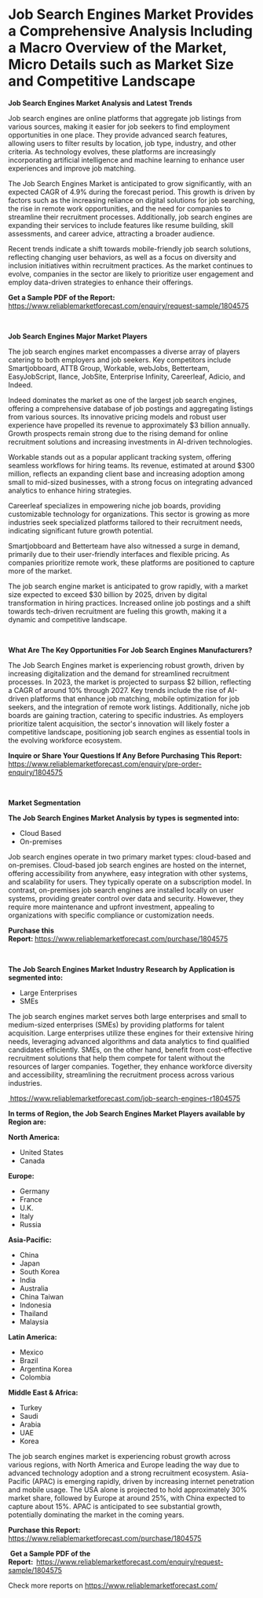 <p><h1>Job Search Engines Market Provides a Comprehensive Analysis Including a Macro Overview of the Market, Micro Details such as Market Size and Competitive Landscape</h1></p><p><strong>Job Search Engines Market Analysis and Latest Trends</strong></p>
<p><p>Job search engines are online platforms that aggregate job listings from various sources, making it easier for job seekers to find employment opportunities in one place. They provide advanced search features, allowing users to filter results by location, job type, industry, and other criteria. As technology evolves, these platforms are increasingly incorporating artificial intelligence and machine learning to enhance user experiences and improve job matching.</p><p>The Job Search Engines Market is anticipated to grow significantly, with an expected CAGR of 4.9% during the forecast period. This growth is driven by factors such as the increasing reliance on digital solutions for job searching, the rise in remote work opportunities, and the need for companies to streamline their recruitment processes. Additionally, job search engines are expanding their services to include features like resume building, skill assessments, and career advice, attracting a broader audience.</p><p>Recent trends indicate a shift towards mobile-friendly job search solutions, reflecting changing user behaviors, as well as a focus on diversity and inclusion initiatives within recruitment practices. As the market continues to evolve, companies in the sector are likely to prioritize user engagement and employ data-driven strategies to enhance their offerings.</p></p>
<p><strong>Get a Sample PDF of the Report:&nbsp;</strong> <a href="https://www.reliablemarketforecast.com/enquiry/request-sample/1804575?utm_campaign=2299&utm_medium=2&utm_source=Github&utm_content=ia&utm_term=10032025&utm_id=job-search-engines">https://www.reliablemarketforecast.com/enquiry/request-sample/1804575</a></p>
<p>&nbsp;</p>
<p><strong>Job Search Engines Major Market Players</strong></p>
<p><p>The job search engines market encompasses a diverse array of players catering to both employers and job seekers. Key competitors include Smartjobboard, ATTB Group, Workable, webJobs, Betterteam, EasyJobScript, Ilance, JobSite, Enterprise Infinity, Careerleaf, Adicio, and Indeed. </p><p>Indeed dominates the market as one of the largest job search engines, offering a comprehensive database of job postings and aggregating listings from various sources. Its innovative pricing models and robust user experience have propelled its revenue to approximately $3 billion annually. Growth prospects remain strong due to the rising demand for online recruitment solutions and increasing investments in AI-driven technologies.</p><p>Workable stands out as a popular applicant tracking system, offering seamless workflows for hiring teams. Its revenue, estimated at around $300 million, reflects an expanding client base and increasing adoption among small to mid-sized businesses, with a strong focus on integrating advanced analytics to enhance hiring strategies.</p><p>Careerleaf specializes in empowering niche job boards, providing customizable technology for organizations. This sector is growing as more industries seek specialized platforms tailored to their recruitment needs, indicating significant future growth potential.</p><p>Smartjobboard and Betterteam have also witnessed a surge in demand, primarily due to their user-friendly interfaces and flexible pricing. As companies prioritize remote work, these platforms are positioned to capture more of the market.</p><p>The job search engine market is anticipated to grow rapidly, with a market size expected to exceed $30 billion by 2025, driven by digital transformation in hiring practices. Increased online job postings and a shift towards tech-driven recruitment are fueling this growth, making it a dynamic and competitive landscape.</p></p>
<p>&nbsp;</p>
<p><strong>What Are The Key Opportunities For Job Search Engines Manufacturers?</strong></p>
<p><p>The Job Search Engines market is experiencing robust growth, driven by increasing digitalization and the demand for streamlined recruitment processes. In 2023, the market is projected to surpass $2 billion, reflecting a CAGR of around 10% through 2027. Key trends include the rise of AI-driven platforms that enhance job matching, mobile optimization for job seekers, and the integration of remote work listings. Additionally, niche job boards are gaining traction, catering to specific industries. As employers prioritize talent acquisition, the sector's innovation will likely foster a competitive landscape, positioning job search engines as essential tools in the evolving workforce ecosystem.</p></p>
<p><strong>Inquire or Share Your Questions If Any Before Purchasing This Report:</strong> <a href="https://www.reliablemarketforecast.com/enquiry/pre-order-enquiry/1804575?utm_campaign=2299&utm_medium=2&utm_source=Github&utm_content=ia&utm_term=10032025&utm_id=job-search-engines">https://www.reliablemarketforecast.com/enquiry/pre-order-enquiry/1804575</a></p>
<p>&nbsp;</p>
<p><strong>Market Segmentation</strong></p>
<p><strong>The Job Search Engines Market Analysis by types is segmented into:</strong></p>
<p><ul><li>Cloud Based</li><li>On-premises</li></ul></p>
<p><p>Job search engines operate in two primary market types: cloud-based and on-premises. Cloud-based job search engines are hosted on the internet, offering accessibility from anywhere, easy integration with other systems, and scalability for users. They typically operate on a subscription model. In contrast, on-premises job search engines are installed locally on user systems, providing greater control over data and security. However, they require more maintenance and upfront investment, appealing to organizations with specific compliance or customization needs.</p></p>
<p><strong>Purchase this Report:&nbsp;</strong><a href="https://www.reliablemarketforecast.com/purchase/1804575?utm_campaign=2299&utm_medium=2&utm_source=Github&utm_content=ia&utm_term=10032025&utm_id=job-search-engines">https://www.reliablemarketforecast.com/purchase/1804575</a></p>
<p>&nbsp;</p>
<p><strong>The Job Search Engines Market Industry Research by Application is segmented into:</strong></p>
<p><ul><li>Large Enterprises</li><li>SMEs</li></ul></p>
<p><p>The job search engines market serves both large enterprises and small to medium-sized enterprises (SMEs) by providing platforms for talent acquisition. Large enterprises utilize these engines for their extensive hiring needs, leveraging advanced algorithms and data analytics to find qualified candidates efficiently. SMEs, on the other hand, benefit from cost-effective recruitment solutions that help them compete for talent without the resources of larger companies. Together, they enhance workforce diversity and accessibility, streamlining the recruitment process across various industries.</p></p>
<p><a href="https://www.reliablemarketforecast.com/job-search-engines-r1804575?utm_campaign=2299&utm_medium=2&utm_source=Github&utm_content=ia&utm_term=10032025&utm_id=job-search-engines">&nbsp;https://www.reliablemarketforecast.com/job-search-engines-r1804575</a></p>
<p><strong>In terms of Region, the Job Search Engines Market Players available by Region are:</strong></p>
<p>
    <p> <strong> North America: </strong>
        <ul>
            <li>United States</li>
            <li>Canada</li>
        </ul>
        </p> 
    <p> <strong> Europe: </strong>
        <ul>
            <li>Germany</li>
            <li>France</li>
            <li>U.K.</li>
            <li>Italy</li>
            <li>Russia</li>
        </ul>
        </p> 
    <p> <strong> Asia-Pacific: </strong>
        <ul>
            <li>China</li>
            <li>Japan</li>
            <li>South Korea</li>
            <li>India</li>
            <li>Australia</li>
            <li>China Taiwan</li>
            <li>Indonesia</li>
            <li>Thailand</li>
            <li>Malaysia</li>
        </ul>
        </p> 
    <p> <strong> Latin America: </strong>
        <ul>
            <li>Mexico</li>
            <li>Brazil</li>
            <li>Argentina Korea</li>
            <li>Colombia</li>
        </ul>
        </p> 
    <p> <strong> Middle East & Africa: </strong>
        <ul>
            <li>Turkey</li>
            <li>Saudi</li>
            <li>Arabia</li>
            <li>UAE</li>
            <li>Korea</li>
        </ul>
    </p>
    </p>
<p><p>The job search engines market is experiencing robust growth across various regions, with North America and Europe leading the way due to advanced technology adoption and a strong recruitment ecosystem. Asia-Pacific (APAC) is emerging rapidly, driven by increasing internet penetration and mobile usage. The USA alone is projected to hold approximately 30% market share, followed by Europe at around 25%, with China expected to capture about 15%. APAC is anticipated to see substantial growth, potentially dominating the market in the coming years.</p></p>
<p><strong>Purchase this Report: </strong><a href="https://www.reliablemarketforecast.com/purchase/1804575?utm_campaign=2299&utm_medium=2&utm_source=Github&utm_content=ia&utm_term=10032025&utm_id=job-search-engines">https://www.reliablemarketforecast.com/purchase/1804575</a></p>
<p>&nbsp;<strong>Get a Sample PDF of the Report:&nbsp;&nbsp;</strong><a href="https://www.reliablemarketforecast.com/enquiry/request-sample/1804575?utm_campaign=2299&utm_medium=2&utm_source=Github&utm_content=ia&utm_term=10032025&utm_id=job-search-engines">https://www.reliablemarketforecast.com/enquiry/request-sample/1804575</a></p>
<p><strong></strong></p>
<p>Check more reports on <a href="https://www.reliablemarketforecast.com/?utm_campaign=2299&utm_medium=2&utm_source=Github&utm_content=ia&utm_term=10032025&utm_id=job-search-engines">https://www.reliablemarketforecast.com/</a></p>